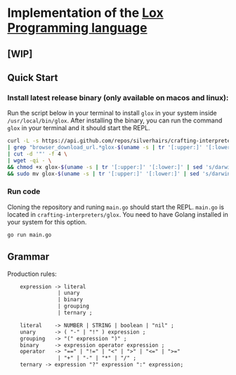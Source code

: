 # Implementation of the [Lox Programming language](https://craftinginterpreters.com/the-lox-language.html)

[WIP]
---

## Quick Start
### Install latest release binary (only available on macos and linux):
Run the script below in your terminal to install `glox` in your system inside `/usr/local/bin/glox`. After installing the binary, you can run the command `glox` in your terminal and it should start the REPL.
```sh
curl -L -s https://api.github.com/repos/silverhairs/crafting-interpreters/releases/latest \
| grep "browser_download_url.*glox-$(uname -s | tr '[:upper:]' '[:lower:]' | sed 's/darwin/macos/')-$(uname -m)" \
| cut -d '"' -f 4 \
| wget -qi - \
&& chmod +x glox-$(uname -s | tr '[:upper:]' '[:lower:]' | sed 's/darwin/macos/')-$(uname -m) \
&& sudo mv glox-$(uname -s | tr '[:upper:]' '[:lower:]' | sed 's/darwin/macos/')-$(uname -m) /usr/local/bin/glox
```

### Run code
Cloning the repository and runing `main.go` should start the REPL. `main.go` is located in `crafting-interpreters/glox`. You need to have Golang installed in your system for this option.

```sh
go run main.go
```

## Grammar

Production rules:

```txt
    expression -> literal
                | unary
                | binary
                | grouping
                | ternary ;

    literal    -> NUMBER | STRING | boolean | "nil" ;
    unary      -> ( "-" | "!" ) expression ;
    grouping   -> "(" expression ")" ;
    binary     -> expression operator expression ;
    operator   -> "==" | "!=" | "<" | ">" | "<=" | ">="
                | "+" | "-" | "*" | "/" ;
    ternary -> expression "?" expression ":" expression;
```
